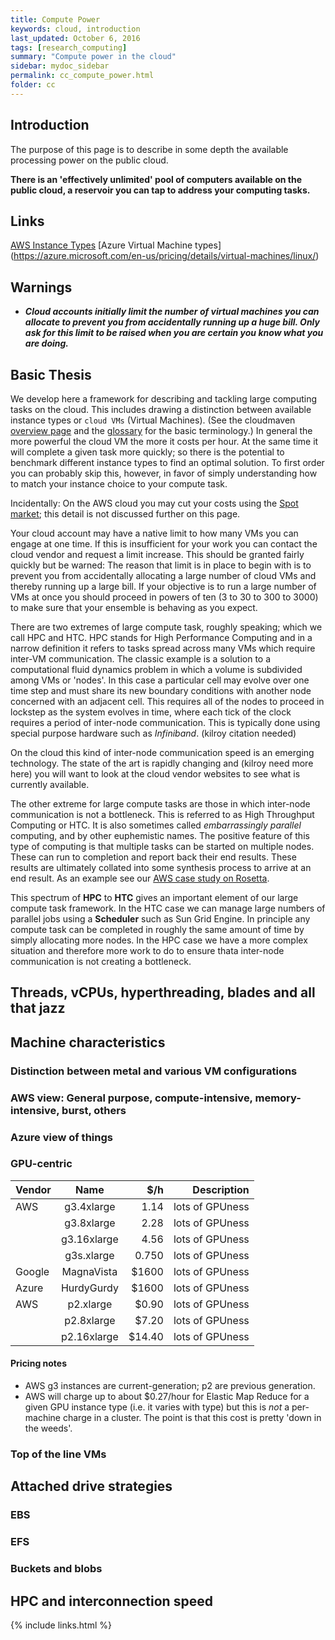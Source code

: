 ```yaml
---
title: Compute Power
keywords: cloud, introduction
last_updated: October 6, 2016
tags: [research_computing]
summary: "Compute power in the cloud"
sidebar: mydoc_sidebar
permalink: cc_compute_power.html
folder: cc
---
```


## Introduction
The purpose of this page is to describe in some depth the available processing power on the public cloud. 

**There is an 'effectively unlimited' pool of computers available on the public cloud, a reservoir you can
tap to address your computing tasks.**

## Links
[AWS Instance Types](https://aws.amazon.com/ec2/instance-types/)
[Azure Virtual Machine types] (https://azure.microsoft.com/en-us/pricing/details/virtual-machines/linux/)

## Warnings

- ***Cloud accounts initially limit the number of virtual machines you can allocate to prevent you
from accidentally running up a huge bill. Only ask for this limit to be raised when you are certain
you know what you are doing.***

## Basic Thesis

We develop here a framework for describing and tackling large computing tasks on the cloud. 
This includes drawing a distinction between available instance types or `cloud VMs` (Virtual Machines). 
(See the cloudmaven [overview page](cc_what_is_the_cloud) and the [glossary](cc_glossary) for the basic 
terminology.) In general the more powerful the cloud VM the more it costs per hour. At the same time
it will complete a given task more quickly; so there is the potential to benchmark different instance
types to find an optimal solution. To first order you can probably skip this, however, in favor of 
simply understanding how to match your instance choice to your compute task.

Incidentally: On the AWS cloud you may cut your costs using the [Spot market](aws_spot_market.html); 
this detail is not discussed further on this page. 

Your cloud account may have a native limit to how many VMs you can engage at one time. If this
is insufficient for your work you can contact the cloud vendor and request a limit increase. This
should be granted fairly quickly but be warned: The reason that limit is in place to begin with is
to prevent you from accidentally allocating a large number of cloud VMs and thereby running up a 
large bill. If your objective is to run a large number of VMs at once you should proceed in powers 
of ten (3 to 30 to 300 to 3000) to make sure that your ensemble is behaving as you expect.

There are two extremes of large compute task, roughly speaking; which we call HPC and HTC. 
HPC stands for High Performance Computing and in a narrow definition it refers to tasks spread 
across many VMs which require inter-VM communication. The classic example is a solution to a 
computational fluid dynamics problem in which a volume is subdivided among VMs or 'nodes'. 
In this case a particular cell may evolve over one time step and must share its new boundary
conditions with another node concerned with an adjacent cell. This requires all of the nodes
to proceed in lockstep as the system evolves in time, where each tick of the clock requires a
period of inter-node communication. This is typically done using special purpose hardware such 
as *Infiniband*. (kilroy citation needed) 

On the cloud this kind of inter-node communication speed is an emerging technology. The state of the 
art is rapidly changing and (kilroy need more here) you will want to look at the cloud vendor
websites to see what is currently available. 

The other extreme for large compute tasks are those in which inter-node communication is not a
bottleneck. This is referred to as High Throughput Computing or HTC. It is also sometimes called
*embarrassingly parallel* computing, and by other euphemistic names. The positive feature of this
type of computing is that multiple tasks can be started on multiple nodes. These can run to 
completion and report back their end results. These results are ultimately collated into some
synthesis process to arrive at an end result. As an example see our 
[AWS case study on Rosetta](acs_rosetta.html).

This spectrum of **HPC** to **HTC** gives an important element of our large compute task framework. 
In the HTC case we can manage large numbers of parallel jobs using a **Scheduler** such as 
Sun Grid Engine. In principle any compute task can be completed in roughly the same amount of time
by simply allocating more nodes.  In the HPC case we have a more complex situation and therefore 
more work to do to ensure thata inter-node communication is not creating a bottleneck.
 
## Threads, vCPUs, hyperthreading, blades and all that jazz

## Machine characteristics 

### Distinction between metal and various VM configurations

### AWS view: General purpose, compute-intensive, memory-intensive, burst, others

### Azure view of things

### GPU-centric


| Vendor        | Name           | $/h  |   Description    |
| ------------- |:-------------:| -----:| ----------------:|
| AWS           | g3.4xlarge    | 1.14 | lots of GPUness  |
|               | g3.8xlarge    | 2.28 | lots of GPUness  |
|               | g3.16xlarge    | 4.56 | lots of GPUness  |
|               | g3s.xlarge    | 0.750 | lots of GPUness  |
| Google        | MagnaVista    | $1600 | lots of GPUness  | 
| Azure         | HurdyGurdy    | $1600 | lots of GPUness  |
| AWS           | p2.xlarge    | $0.90 | lots of GPUness  |
|               | p2.8xlarge    | $7.20 | lots of GPUness  |
|               | p2.16xlarge    | $14.40 | lots of GPUness  |


#### Pricing notes

- AWS g3 instances are current-generation; p2 are previous generation.
- AWS will charge up to about $0.27/hour for Elastic Map Reduce for a given GPU instance type
(i.e. it varies with type) but this is *not* a per-machine charge in a cluster. The point is that
this cost is pretty 'down in the weeds'.



### Top of the line VMs

## Attached drive strategies

### EBS

### EFS

### Buckets and blobs

## HPC and interconnection speed

{% include links.html %}
